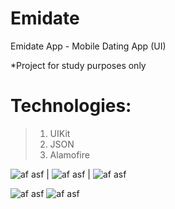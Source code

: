 # Emidate
Emidate App - Mobile Dating App (UI)

*Project for study purposes only

# Technologies: 
>1. UIKit
>2. JSON
>3. Alamofire

![af asf](https://github.com/lemin07/Emidate/blob/main/Screen/gif1.gif?raw=true) | ![af asf](https://github.com/lemin07/Emidate/blob/main/Screen/gif2.gif?raw=true) | ![af asf](https://github.com/lemin07/Emidate/blob/main/Screen/gif4.gif?raw=true) 


![af asf](https://github.com/lemin07/Emidate/blob/main/Screen/Screen0.png?raw=true) 
![af asf](https://github.com/lemin07/Emidate/blob/main/Screen/Screen1.png?raw=true) 
